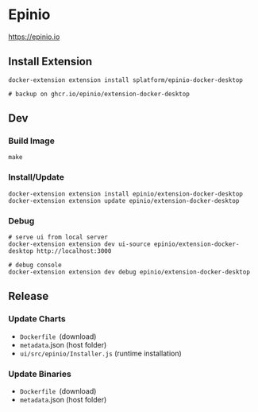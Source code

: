# Epinio

https://epinio.io

## Install Extension

    docker-extension extension install splatform/epinio-docker-desktop

    # backup on ghcr.io/epinio/extension-docker-desktop

## Dev

### Build Image

    make

### Install/Update

    docker-extension extension install epinio/extension-docker-desktop
    docker-extension extension update epinio/extension-docker-desktop

### Debug

    # serve ui from local server
    docker-extension extension dev ui-source epinio/extension-docker-desktop http://localhost:3000

    # debug console
    docker-extension extension dev debug epinio/extension-docker-desktop

## Release

### Update Charts

* `Dockerfile `(download)
* `metadata`.json (host folder)
* `ui/src/epinio/Installer.js` (runtime installation)

### Update Binaries

* `Dockerfile `(download)
* `metadata`.json (host folder)
